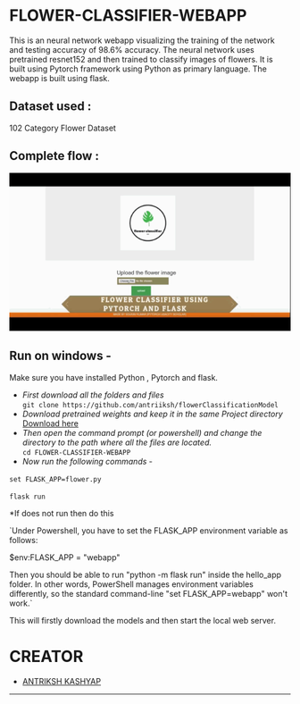 # FLOWER-CLASSIFIER-WEBAPP
This is an neural network webapp visualizing the training of the network and testing accuracy of 98.6% accuracy.
The neural network uses pretrained resnet152 and then trained to classify images of flowers.
It is built using Pytorch framework using Python as primary language.
The webapp is built using flask.

## Dataset used :     
102 Category Flower Dataset  

## Complete flow :    
![model](/static/model.gif)   


## Run on windows - 
Make sure you have installed Python , Pytorch and flask.


* _First download all the folders and files_     
`git clone https://github.com/antriiksh/flowerClassificationModel`       
* _Download pretrained weights and keep it in the same Project directory_ [Download here](https://www.kaggle.com/souravs17031999/flowerclassifierudacitypretrainedweights)    
* _Then open the command prompt (or powershell) and change the directory to the path where all the files are located._       
`cd FLOWER-CLASSIFIER-WEBAPP`      
* _Now run the following commands_ -        

`set FLASK_APP=flower.py`   

`flask run`      

*If does not run then do this 


`Under Powershell, you have to set the FLASK_APP environment variable as follows:

$env:FLASK_APP = "webapp"

Then you should be able to run "python -m flask run" inside the hello_app folder. In other words, PowerShell manages environment variables differently, so the standard command-line "set FLASK_APP=webapp" won't work.`   

This will firstly download the models and then start the local web server.



# CREATOR
- [ANTRIKSH KASHYAP](https://github.com/antriiksh)

--------------------------------------------------
